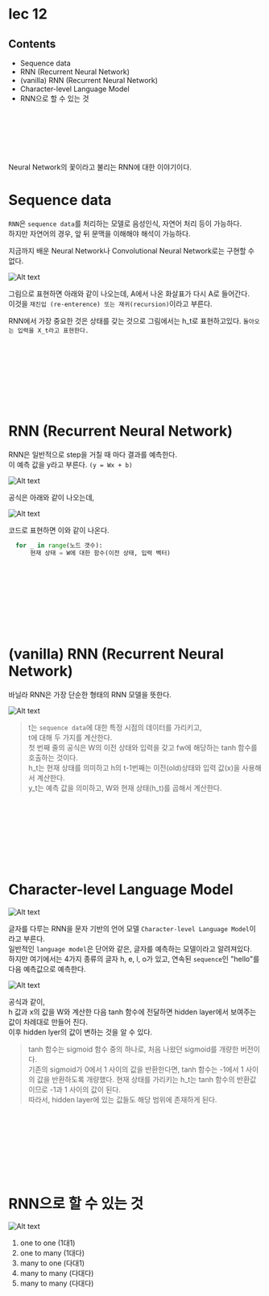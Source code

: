# lec 12

## Contents

- Sequence data
- RNN (Recurrent Neural Network)
- (vanilla) RNN (Recurrent Neural Network)
- Character-level Language Model
- RNN으로 할 수 있는 것

ㅤ

ㅤ

ㅤ

Neural Network의 꽃이라고 불리는 RNN에 대한 이야기이다.

# Sequence data

`RNN`은 `sequence data`를 처리하는 모델로 음성인식, 자연어 처리 등이 가능하다.  
하지만 자연어의 경우, 앞 뒤 문맥을 이해해야 해석이 가능하다.

지금까지 배운 Neural Network나 Convolutional Neural Network로는 구현할 수 없다.

![Alt text](image.png)

그림으로 표현하면 아래와 같이 나오는데, A에서 나온 화살표가 다시 A로 들어간다.  
이것을 `재진입 (re-enterence) 또는 재귀(recursion)`이라고 부른다.

RNN에서 가장 중요한 것은 상태를 갖는 것으로 그림에서는 h_t로 표현하고있다.
`돌아오는 입력을 X_t라고 표현한다.`

ㅤ

ㅤ

ㅤ

ㅤ

# RNN (Recurrent Neural Network)

RNN은 일반적으로 step을 거칠 때 마다 결과를 예측한다.  
이 예측 값을 y라고 부른다. `(y = Wx + b)`

![Alt text](image-1.png)

공식은 아래와 같이 나오는데,

![Alt text](image-2.png)

코드로 표현하면 이와 같이 나온다.

```py
  for _ in range(노드 갯수):
      현재 상태 = W에 대한 함수(이전 상태, 입력 벡터)
```

ㅤ

ㅤ

ㅤ

ㅤ

# (vanilla) RNN (Recurrent Neural Network)

바닐라 RNN은 가장 단순한 형태의 RNN 모델을 뜻한다.

![Alt text](image-3.png)

> t는 `sequence data`에 대한 특정 시점의 데이터를 가리키고,  
> t에 대해 두 가지를 계산한다.  
> 첫 번째 줄의 공식은 W의 이전 상태와 입력을 갖고 fw에 해당하는 tanh 함수를 호출하는 것이다.  
> h_t는 현재 상태를 의미하고 h의 t-1번째는 이전(old)상태와 입력 값(x)을 사용해서 계산한다.  
> y_t는 예측 값을 의미하고, W와 현재 상태(h_t)를 곱해서 계산한다.

ㅤ

ㅤ

ㅤ

ㅤ

# Character-level Language Model

![Alt text](image-4.png)

글자를 다루는 RNN을 문자 기반의 언어 모델 `Character-level Language Model`이라고 부른다.  
일반적인 `language model`은 단어와 같은, 글자를 예측하는 모델이라고 알려져있다.  
하지만 여기에서는 4가지 종류의 글자 h, e, l, o가 있고, 연속된 `sequence`인 "hello"를 다음 예측값으로 예측한다.

![Alt text](image-5.png)

공식과 같이,  
h 값과 x의 값을 W와 계산한 다음 tanh 함수에 전달하면 hidden layer에서 보여주는 값이 차례대로 만들어 진다.  
이후 hidden lyer의 값이 변하는 것을 알 수 있다.

> tanh 함수는 sigmoid 함수 중의 하나로, 처음 나왔던 sigmoid를 개량한 버전이다.  
> 기존의 sigmoid가 0에서 1 사이의 값을 반환한다면, tanh 함수는 -1에서 1 사이의 값을 반환하도록 개량했다. 현재 상태를 가리키는 h_t는 tanh 함수의 반환값이므로 -1과 1 사이의 값이 된다.  
> 따라서, hidden layer에 있는 값들도 해당 범위에 존재하게 된다.

ㅤ

ㅤ

ㅤ

ㅤ

# RNN으로 할 수 있는 것

![Alt text](image-6.png)

1. one to one (1대1)
2. one to many (1대다)
3. many to one (다대1)
4. many to many (다대다)
5. many to many (다대다)
